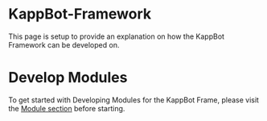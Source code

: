 # KappBot-Framework
This page is setup to provide an explanation on how the KappBot Framework can be developed on.

# Develop Modules
To get started with Developing Modules for the KappBot Frame, please visit the [Module section](https://github.com/Mal1t1a/KappBot-Framework/tree/master/Modules) before starting.
